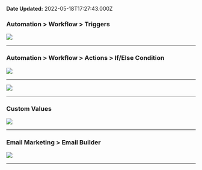 **Date Updated:** 2022-05-18T17:27:43.000Z

### **Automation > Workflow > Triggers**

  
![](https://s3.amazonaws.com/cdn.freshdesk.com/data/helpdesk/attachments/production/48226646624/original/7P3xeCLALUFwP2t-7ZL3EMpzEnIeJaMuKw.png?1652875054)

---
  
  
### **Automation > Workflow > Actions > If/Else Condition**

  
![](https://s3.amazonaws.com/cdn.freshdesk.com/data/helpdesk/attachments/production/48167181181/original/ulKNMO_9sUs4nwKTm0K1ihumf2XtwN38NQ.png?1638629947)

---

![](https://s3.amazonaws.com/cdn.freshdesk.com/data/helpdesk/attachments/production/48167181178/original/V8nm3T0j2m99s1lGBbebbkci-Fa99Cv02A.png?1638629947)

---
  
  
### Custom Values

  
![](https://s3.amazonaws.com/cdn.freshdesk.com/data/helpdesk/attachments/production/48167181182/original/mgvoOUwQMHQ7VajTIrJsGgVWUyCXo0WPqg.jpeg?1638629947)

---
  
  
### Email Marketing > Email Builder

  
![](https://s3.amazonaws.com/cdn.freshdesk.com/data/helpdesk/attachments/production/48167181179/original/nOn7YNZcN3nwZUhfaWLz7FPA6YHz6zm1HQ.png?1638629947)

---
  
  